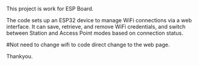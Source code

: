 This project is work for ESP Board.

The code sets up an ESP32 device to manage WiFi connections via a web interface. It can save, retrieve, and remove WiFi credentials, and switch between Station and Access Point modes based on connection status.

#Not need to change wifi to code direct change to the web page.

Thankyou.

